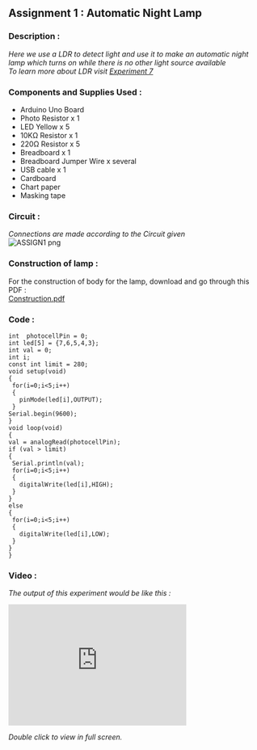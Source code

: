 ## Assignment 1 : Automatic Night Lamp   
### Description :   
 _Here we use a LDR to detect light and use it to make an automatic night lamp which turns on while there is no other light source available_   
 _To learn more about LDR visit [Experiment 7](https://aswin-asokan.github.io/Kerala-IoT-Challenge/pages/level1/EXP7)_
 
### Components and Supplies Used :
 
* Arduino Uno Board
* Photo Resistor x 1
* LED Yellow x 5
* 10KΩ Resistor x 1
* 220Ω Resistor x 5
* Breadboard x 1
* Breadboard Jumper Wire x several
* USB cable x 1
* Cardboard 
* Chart paper
* Masking tape
     
### Circuit :
_Connections are made according to the Circuit given_   
![ASSIGN1 png](https://user-images.githubusercontent.com/86108610/151673822-3ab617d6-5cc9-4dcc-94fb-b0669a885730.png)


### Construction of lamp :
For the construction of body for the lamp, download and go through this PDF :   
[Construction.pdf](https://github.com/aswin-asokan/Kerala-IoT-Challenge/files/7964354/Construction.pdf)



### Code :
 
 ```
int  photocellPin = 0;
int led[5] = {7,6,5,4,3};
int val = 0;
int i;
const int limit = 280;
void setup(void)
{
  for(i=0;i<5;i++)
  {
    pinMode(led[i],OUTPUT);
  }
Serial.begin(9600);
}
void loop(void)
{
val = analogRead(photocellPin);
if (val > limit)
{
  Serial.println(val);
  for(i=0;i<5;i++)
  {
    digitalWrite(led[i],HIGH);
  }
}
else
{
  for(i=0;i<5;i++)
  {
    digitalWrite(led[i],LOW);
  }
}
}
```                      
### Video :

_The output of this experiment would be like this :_                          
<iframe width="352" height="240"
src="https://user-images.githubusercontent.com/86108610/151673642-891aa520-1beb-462d-9e80-8eb41463f02b.mp4"
frameborder="0" 
allow="accelerometer; autoplay; encrypted-media; gyroscope; picture-in-picture" 
allowfullscreen></iframe>      

_Double click to view in full screen._
